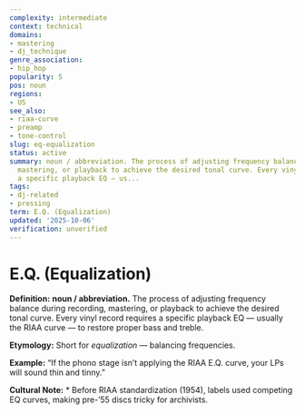 ```yaml
---
complexity: intermediate
context: technical
domains:
- mastering
- dj_technique
genre_association:
- hip_hop
popularity: 5
pos: noun
regions:
- US
see_also:
- riaa-curve
- preamp
- tone-control
slug: eq-equalization
status: active
summary: noun / abbreviation. The process of adjusting frequency balance during recording,
  mastering, or playback to achieve the desired tonal curve. Every vinyl record requires
  a specific playback EQ — us...
tags:
- dj-related
- pressing
term: E.Q. (Equalization)
updated: '2025-10-06'
verification: unverified
---
```


# E.Q. (Equalization)

**Definition:** **noun / abbreviation.** The process of adjusting frequency balance during recording, mastering, or playback to achieve the desired tonal curve. Every vinyl record requires a specific playback EQ — usually the RIAA curve — to restore proper bass and treble.

**Etymology:** Short for *equalization* — balancing frequencies.

**Example:** “If the phono stage isn’t applying the RIAA E.Q. curve, your LPs will sound thin and tinny.”

**Cultural Note:** * Before RIAA standardization (1954), labels used competing EQ curves, making pre-’55 discs tricky for archivists.

